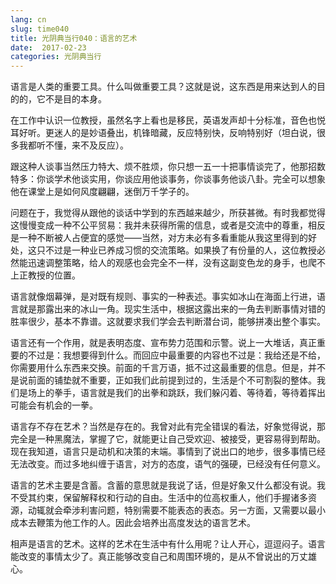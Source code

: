 ```yaml
---
lang: cn
slug: time040
title: 光阴典当行040：语言的艺术
date:  2017-02-23
categories: 光阴典当行
---
```


语言是人类的重要工具。什么叫做重要工具？这就是说，这东西是用来达到人的目的的，它不是目的本身。

在工作中认识一位教授，虽然名字上看也是移民，英语发声却十分标准，音色也悦耳好听。更迷人的是妙语叠出，机锋暗藏，反应特别快，反响特别好（坦白说，很多我都听不懂，来不及反应）。

跟这种人谈事当然压力特大、烦不胜烦，你只想一五一十把事情谈完了，他那招数特多：你谈学术他谈实用，你谈应用他谈事务，你谈事务他谈八卦。完全可以想象他在课堂上是如何风度翩翩，迷倒万千学子的。

问题在于，我觉得从跟他的谈话中学到的东西越来越少，所获甚微。有时我都觉得这慢慢变成一种不公平贸易：我并未获得所需的信息，或者是交流中的尊重，相反是一种不断被人占便宜的感觉——当然，对方未必有多看重能从我这里得到的好处，这只不过是一种业已养成习惯的交流策略。如果换了有份量的人，这位教授必然能迅速调整策略，给人的观感也会完全不一样，没有这副变色龙的身手，也爬不上正教授的位置。

语言就像烟幕弹，是对既有规则、事实的一种表述。事实如冰山在海面上行进，语言就是那露出来的冰山一角。现实生活中，根据这露出来的一角去判断事情对错的胜率很少，基本不靠谱。这就要求我们学会去判断潜台词，能够拼凑出整个事实。

语言还有一个作用，就是表明态度、宣布势力范围和示警。说上一大堆话，真正重要的不过是：我想要得到什么。而回应中最重要的内容也不过是：我给还是不给，你需要用什么东西来交换。前面的千言万语，抵不过这最重要的信息。但是，并不是说前面的铺垫就不重要，正如我们此前提到过的，生活是个不可割裂的整体。我们是场上的拳手，语言就是我们的出拳和跳跃，我们躲闪着、等待着，等待着挥出可能会有机会的一拳。

语言存不存在艺术？当然是存在的。我曾对此有完全错误的看法，好象觉得说，那完全是一种黑魔法，掌握了它，就能更让自己受欢迎、被接受，更容易得到帮助。现在我知道，语言只是动机和决策的末端。事情到了说出口的地步，很多事情已经无法改变。而过多地纠缠于语言，对方的态度，语气的强硬，已经没有任何意义。

语言的艺术主要是含蓄。含蓄的意思就是我说了话，但是好象又什么都没有说。我不受其约束，保留解释权和行动的自由。生活中的位高权重人，他们手握诸多资源，动辄就会牵涉利害问题，特别需要不能表态的表态。另一方面，又需要以最小成本去鞭策为他工作的人。因此会培养出高度发达的语言艺术。

相声是语言的艺术。这样的艺术在生活中有什么用呢？让人开心，逗逗闷子。语言能改变的事情太少了。真正能够改变自己和周围环境的，是从不曾说出的万丈雄心。


